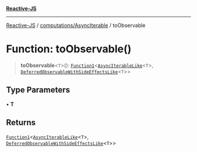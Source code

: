 [**Reactive-JS**](../../../README.md)

***

[Reactive-JS](../../../README.md) / [computations/AsyncIterable](../README.md) / toObservable

# Function: toObservable()

> **toObservable**\<`T`\>(): [`Function1`](../../../functions/type-aliases/Function1.md)\<[`AsyncIterableLike`](../../interfaces/AsyncIterableLike.md)\<`T`\>, [`DeferredObservableWithSideEffectsLike`](../../interfaces/DeferredObservableWithSideEffectsLike.md)\<`T`\>\>

## Type Parameters

• **T**

## Returns

[`Function1`](../../../functions/type-aliases/Function1.md)\<[`AsyncIterableLike`](../../interfaces/AsyncIterableLike.md)\<`T`\>, [`DeferredObservableWithSideEffectsLike`](../../interfaces/DeferredObservableWithSideEffectsLike.md)\<`T`\>\>
